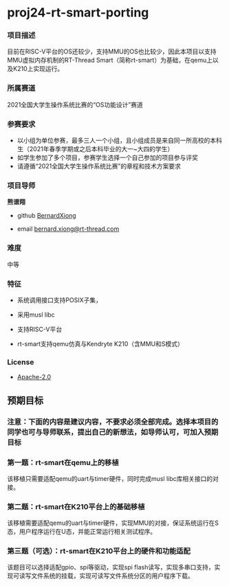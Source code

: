 # proj24-rt-smart-porting
### 项目描述

目前在RISC-V平台的OS还较少，支持MMU的OS也比较少，因此本项目以支持MMU虚拟内存机制的RT-Thread Smart（简称rt-smart）为基础，在qemu上以及K210上实现运行。

### 所属赛道

2021全国大学生操作系统比赛的“OS功能设计”赛道



### 参赛要求

- 以小组为单位参赛，最多三人一个小组，且小组成员是来自同一所高校的本科生（2021年春季学期或之后本科毕业的大一~大四的学生）
- 如学生参加了多个项目，参赛学生选择一个自己参加的项目参与评奖
- 请遵循“2021全国大学生操作系统比赛”的章程和技术方案要求



### 项目导师

**熊谱翔**

* github [BernardXiong](https://github.com/BernardXiong)

* email bernard.xiong@rt-thread.com



### 难度

中等



### 特征

* 系统调用接口支持POSIX子集，

* 采用musl libc

* 支持RISC-V平台

* rt-smart支持qemu仿真与Kendryte K210（含MMU和S模式）



### License

* [Apache-2.0](https://opensource.org/licenses/Apache-2.0)



## 预期目标

### 注意：下面的内容是建议内容，不要求必须全部完成。选择本项目的同学也可与导师联系，提出自己的新想法，如导师认可，可加入预期目标

### 第一题：rt-smart在qemu上的移植

该移植只需要适配qemu的uart与timer硬件，同时完成musl libc库相关接口的对接。

### 第二题：rt-smart在K210平台上的基础移植

该移植需要适配qemu的uart与timer硬件，实现MMU的对接，保证系统运行在S态，用户程序运行在U态，并能正常运行相关测试程序。

### 第三题（可选）：rt-smart在K210平台上的硬件和功能适配

该题目可以选择适配gpio、spi等驱动，实现spi flash读写，实现多串口支持，实现可读写文件系统的挂载，实现可读写文件系统分区的用户程序下载。